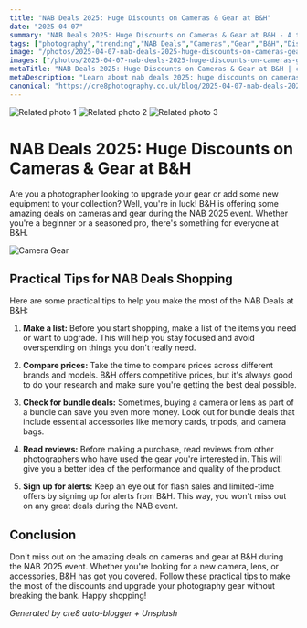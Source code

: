 ```yaml
---
title: "NAB Deals 2025: Huge Discounts on Cameras & Gear at B&H"
date: "2025-04-07"
summary: "NAB Deals 2025: Huge Discounts on Cameras & Gear at B&H - A trending topic in photography."
tags: ["photography","trending","NAB Deals","Cameras","Gear","B&H","Discounts","Photography","Tips","Shopping","Reviews","Bundle Deals"]
image: "/photos/2025-04-07-nab-deals-2025-huge-discounts-on-cameras-gear-at-b-h-1.jpg"
images: ["/photos/2025-04-07-nab-deals-2025-huge-discounts-on-cameras-gear-at-b-h-1.jpg","/photos/2025-04-07-nab-deals-2025-huge-discounts-on-cameras-gear-at-b-h-2.jpg","/photos/2025-04-07-nab-deals-2025-huge-discounts-on-cameras-gear-at-b-h-3.jpg"]
metaTitle: "NAB Deals 2025: Huge Discounts on Cameras & Gear at B&H | cre8 Photography"
metaDescription: "Learn about nab deals 2025: huge discounts on cameras & gear at b&h in photography with practical tips and insights."
canonical: "https://cre8photography.co.uk/blog/2025-04-07-nab-deals-2025-huge-discounts-on-cameras-gear-at-b-h"
---
```



<div class="grid grid-cols-1 sm:grid-cols-2 md:grid-cols-3 gap-4">
  <img src="/photos/2025-04-07-nab-deals-2025-huge-discounts-on-cameras-gear-at-b-h-1.jpg" alt="Related photo 1" class="w-full rounded-lg" />
<img src="/photos/2025-04-07-nab-deals-2025-huge-discounts-on-cameras-gear-at-b-h-2.jpg" alt="Related photo 2" class="w-full rounded-lg" />
<img src="/photos/2025-04-07-nab-deals-2025-huge-discounts-on-cameras-gear-at-b-h-3.jpg" alt="Related photo 3" class="w-full rounded-lg" />
</div>


# NAB Deals 2025: Huge Discounts on Cameras & Gear at B&H

Are you a photographer looking to upgrade your gear or add some new equipment to your collection? Well, you're in luck! B&H is offering some amazing deals on cameras and gear during the NAB 2025 event. Whether you're a beginner or a seasoned pro, there's something for everyone at B&H.

![Camera Gear](/path/to/image)

## Practical Tips for NAB Deals Shopping

Here are some practical tips to help you make the most of the NAB Deals at B&H:

1. **Make a list:** Before you start shopping, make a list of the items you need or want to upgrade. This will help you stay focused and avoid overspending on things you don't really need.

2. **Compare prices:** Take the time to compare prices across different brands and models. B&H offers competitive prices, but it's always good to do your research and make sure you're getting the best deal possible.

3. **Check for bundle deals:** Sometimes, buying a camera or lens as part of a bundle can save you even more money. Look out for bundle deals that include essential accessories like memory cards, tripods, and camera bags.

4. **Read reviews:** Before making a purchase, read reviews from other photographers who have used the gear you're interested in. This will give you a better idea of the performance and quality of the product.

5. **Sign up for alerts:** Keep an eye out for flash sales and limited-time offers by signing up for alerts from B&H. This way, you won't miss out on any great deals during the NAB event.

## Conclusion

Don't miss out on the amazing deals on cameras and gear at B&H during the NAB 2025 event. Whether you're looking for a new camera, lens, or accessories, B&H has got you covered. Follow these practical tips to make the most of the discounts and upgrade your photography gear without breaking the bank. Happy shopping!

*Generated by cre8 auto-blogger + Unsplash*
